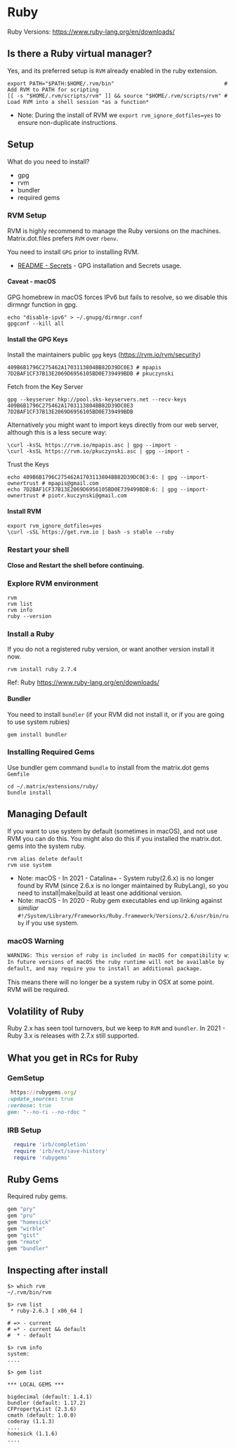 # Ruby

Ruby Versions: <https://www.ruby-lang.org/en/downloads/>

## Is there a Ruby virtual manager?

Yes, and its preferred setup is `RVM` already enabled in the ruby extension.

```shell
export PATH="$PATH:$HOME/.rvm/bin"                                   # Add RVM to PATH for scripting
[[ -s "$HOME/.rvm/scripts/rvm" ]] && source "$HOME/.rvm/scripts/rvm" # Load RVM into a shell session *as a function*
```

* Note: During the install of RVM we `export rvm_ignore_dotfiles=yes` to ensure non-duplicate instructions.

## Setup

What do you need to install?

* gpg
* rvm
* bundler
* required gems

### RVM Setup

RVM is highly recommend to manage the Ruby versions on the machines. Matrix.dot.files prefers `RVM` over `rbenv`.

You need to install `GPG` prior to installing RVM.

* [README - Secrets](README.secrets.md)  - GPG installation and Secrets usage.

#### Caveat - macOS

GPG homebrew in macOS forces IPv6 but fails to resolve, so we disable this dirmngr function in gpg.

```shell
echo "disable-ipv6" > ~/.gnupg/dirmngr.conf
gpgconf --kill all
```

#### Install the GPG Keys

Install the maintainers public `gpg` keys (https://rvm.io/rvm/security)

`409B6B1796C275462A1703113804BB82D39DC0E3 # mpapis`
`7D2BAF1CF37B13E2069D6956105BD0E739499BDB # pkuczynski`

Fetch from the Key Server

```shell
gpg --keyserver hkp://pool.sks-keyservers.net --recv-keys 409B6B1796C275462A1703113804BB82D39DC0E3 7D2BAF1CF37B13E2069D6956105BD0E739499BDB
```

Alternatively you might want to import keys directly from our web server, although this is a less secure way:

```shell
\curl -ksSL https://rvm.io/mpapis.asc | gpg --import -
\curl -ksSL https://rvm.io/pkuczynski.asc | gpg --import - 
```

Trust the Keys

```shell
echo 409B6B1796C275462A1703113804BB82D39DC0E3:6: | gpg --import-ownertrust # mpapis@gmail.com
echo 7D2BAF1CF37B13E2069D6956105BD0E739499BDB:6: | gpg --import-ownertrust # piotr.kuczynski@gmail.com
```

#### Install RVM

```shell
export rvm_ignore_dotfiles=yes
\curl -sSL https://get.rvm.io | bash -s stable --ruby
```

### Restart your shell

**Close and Restart the shell before continuing.**

### Explore RVM environment

```shell
rvm
rvm list
rvm info
ruby --version
```

### Install a Ruby

If you do not a registered ruby version, or want another version install it now.

```shell
rvm install ruby 2.7.4
```

Ref: Ruby <https://www.ruby-lang.org/en/downloads/>

#### Bundler

You need to install `bundler` (if your RVM did not install it, or if you are going to use system rubies)

```shell
gem install bundler
```

### Installing Required Gems

Use bundler gem command `bundle` to install from the matrix.dot gems `Gemfile`

```shell
cd ~/.matrix/extensions/ruby/
bundle install
```

## Managing Default

If you want to use system by default (sometimes in macOS), and not use RVM you can do this. You might also do this if you installed the matrix.dot. gems into the system ruby.

```shell
rvm alias delete default
rvm use system
```

* Note: macOS - In 2021 - Catalina+ - System ruby(2.6.x) is no longer found by RVM (since 2.6.x is no longer maintained by RubyLang), so you need to install|make|build at least one additional version.  
* Note: macOS - In 2020 - Ruby gem executables end up linking against *similiar* `#!/System/Library/Frameworks/Ruby.framework/Versions/2.6/usr/bin/ruby` if you use system.
  
### macOS Warning

```txt
WARNING: This version of ruby is included in macOS for compatibility with legacy software.
In future versions of macOS the ruby runtime will not be available by
default, and may require you to install an additional package.
```

This means there will no longer be a system ruby in OSX at some point. RVM will be required.

## Volatility of Ruby

Ruby 2.x has seen tool turnovers, but we keep to `RVM` and `bundler`.
In 2021 - Ruby 3.x is releases with 2.7.x still supported.

## What you get in RCs for Ruby

### GemSetup

```ruby
 https://rubygems.org/
:update_sources: true
:verbose: true
gem: "--no-ri --no-rdoc "
```

### IRB Setup

```ruby
  require 'irb/completion'
  require 'irb/ext/save-history'
  require 'rubygems'
```

## Ruby Gems

Required ruby gems.

```ruby
gem "pry"
gem "pru"
gem "homesick"
gem "wirble"
gem "gist"
gem "rmate"
gem "bundler"
```

## Inspecting after install

```shell
$> which rvm
~/.rvm/bin/rvm

$> rvm list
 * ruby-2.6.3 [ x86_64 ]

# => - current
# =* - current && default
#  * - default

$> rvm info
system: 
....

$> gem list

*** LOCAL GEMS ***

bigdecimal (default: 1.4.1)
bundler (default: 1.17.2)
CFPropertyList (2.3.6)
cmath (default: 1.0.0)
coderay (1.1.3)
....
homesick (1.1.6)
....
```
